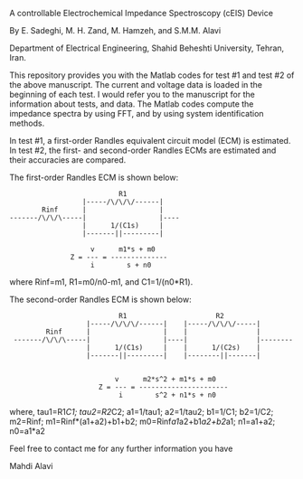 
A controllable Electrochemical Impedance Spectroscopy (cEIS) Device

By E. Sadeghi, M. H. Zand, M. Hamzeh, and S.M.M. Alavi
 
Department of Electrical Engineering, Shahid Beheshti University, Tehran, Iran.
      
This repository provides you with the Matlab codes for test #1 and test #2 of the above manuscript. The current and voltage data is loaded in the beginning of each test. I would refer you to the manuscript for the information about tests, and data. The Matlab codes compute the impedance spectra by using FFT, and by using system identification methods. 

In test #1, a first-order Randles equivalent circuit model (ECM) is estimated. In test #2, the first- and second-order Randles ECMs are estimated and their accuracies are compared. 

The first-order Randles ECM is shown below:

                               R1
                      |-----/\/\/\/------|
            Rinf      |                  |
    -------/\/\/\-----|                  |----
                      |      1/(C1s)     |
                      |-------||---------|

                        v      m1*s + m0
                   Z = --- = --------------
                        i        s + n0

where Rinf=m1, R1=m0/n0-m1, and C1=1/(n0*R1). 

The second-order Randles ECM is shown below:

                               R1                      R2
                       |-----/\/\/\/------|    |-----/\/\/\/-----|
             Rinf      |                  |    |                 |
     -------/\/\/\-----|                  |----|                 |--------
                       |      1/(C1s)     |    |      1/(C2s)    |
                       |-------||---------|    |--------||-------|


                              v      m2*s^2 + m1*s + m0
                          Z = --- = ----------------------
                               i        s^2 + n1*s + n0
where, tau1=R1*C1; tau2=R2*C2; a1=1/tau1; a2=1/tau2; b1=1/C1; b2=1/C2; m2=Rinf; m1=Rinf*(a1+a2)+b1+b2; m0=Rinf*a1*a2+b1*a2+b2*a1; 
n1=a1+a2; n0=a1*a2

Feel free to contact me for any further information you have

Mahdi Alavi

